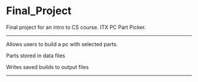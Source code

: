 # Final_Project
Final project for an intro to CS course.  ITX PC Part Picker.

-------------------------------------------------------------

Allows users to build a pc with selected parts. 

Parts stored in data files

Writes saved builds to output files

------------------------------------------------------------


